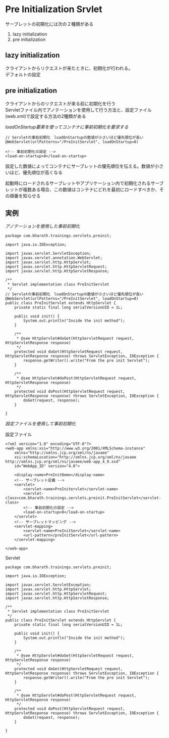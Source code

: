 # Pre Initialization Srvlet

サーブレットの初期化には次の２種類がある
1. lazy initialization
2. pre initialization

## lazy initialization
クライアントからリクエストが来たときに、初期化が行われる。<br>
デフォルトの設定

## pre initialization
クライアントからのリクエストが来る前に初期化を行う<br>
Servletファイル内でアノテーションを使用して行う方法と、設定ファイル(web.xml)で設定する方法の2種類がある<br>

*loadOnStartup要素を使ってコンテナに事前初期化を要求する*
```
// Servletの事前初期化　loadOnStartupの数値が小さいほど優先順位が高い
@WebServlet(urlPatterns="/PreInitServlet", loadOnStartup=0)
```

```
<!-- 事前初期化の設定 -->
<load-on-startup>0</load-on-startup>
```
設定した数値によってコンテナにサーブレットの優先順位を伝える。数値が小さいほど、優先順位が高くなる

起動時にロードされるサーブレットやアプリケーション内で初期化されるサーブレットが複数ある場合、この数値はコンテナにどれを最初にロードすべきか、その順番を知らせる




## 実例
*アノテーションを使用した事前初期化*
```
package com.bharath.trainings.servlets.preinit;

import java.io.IOException;

import javax.servlet.ServletException;
import javax.servlet.annotation.WebServlet;
import javax.servlet.http.HttpServlet;
import javax.servlet.http.HttpServletRequest;
import javax.servlet.http.HttpServletResponse;

/**
 * Servlet implementation class PreInitServlet
 */
// Servletの事前初期化　loadOnStartupの数値が小さいほど優先順位が高い
@WebServlet(urlPatterns="/PreInitServlet", loadOnStartup=0)
public class PreInitServlet extends HttpServlet {
	private static final long serialVersionUID = 1L;
       
    public void init() {
    	System.out.println("Inside the init method");
    }

	/**
	 * @see HttpServlet#doGet(HttpServletRequest request, HttpServletResponse response)
	 */
	protected void doGet(HttpServletRequest request, HttpServletResponse response) throws ServletException, IOException {
		response.getWriter().write("From the pre init Servlet");
	}

	/**
	 * @see HttpServlet#doPost(HttpServletRequest request, HttpServletResponse response)
	 */
	protected void doPost(HttpServletRequest request, HttpServletResponse response) throws ServletException, IOException {
		doGet(request, response);
	}

}

```


*設定ファイルを使用して事前初期化*

設定ファイル
```
<?xml version="1.0" encoding="UTF-8"?>
<web-app xmlns:xsi="http://www.w3.org/2001/XMLSchema-instance"
	xmlns="http://xmlns.jcp.org/xml/ns/javaee"
	xsi:schemaLocation="http://xmlns.jcp.org/xml/ns/javaee http://xmlns.jcp.org/xml/ns/javaee/web-app_4_0.xsd"
	id="WebApp_ID" version="4.0">
	
	<display-name>PreInitDemo</display-name>
	<!-- サーブレット定義 -->
	<servlet>
		<servlet-name>PreInitervlet</servlet-name>
		<servlet-class>com.bharath.trainings.servlets.preinit.PreInitServlet</servlet-class>
		<!-- 事前初期化の設定 -->
		<load-on-startup>0</load-on-startup>
	</servlet>
	<!-- サーブレットマッピング -->
	<servlet-mapping>
		<servlet-name>PreInitServlet</servlet-name>
		<url-pattern>/preInitServlet</url-pattern>
	</servlet-mapping>

</web-app>
```

Servlet
```
package com.bharath.trainings.servlets.preinit;

import java.io.IOException;

import javax.servlet.ServletException;
import javax.servlet.http.HttpServlet;
import javax.servlet.http.HttpServletRequest;
import javax.servlet.http.HttpServletResponse;

/**
 * Servlet implementation class PreInitServlet
 */
public class PreInitServlet extends HttpServlet {
	private static final long serialVersionUID = 1L;
       
    public void init() {
    	System.out.println("Inside the init method");
    }

	/**
	 * @see HttpServlet#doGet(HttpServletRequest request, HttpServletResponse response)
	 */
	protected void doGet(HttpServletRequest request, HttpServletResponse response) throws ServletException, IOException {
		response.getWriter().write("From the pre init Servlet");
	}

	/**
	 * @see HttpServlet#doPost(HttpServletRequest request, HttpServletResponse response)
	 */
	protected void doPost(HttpServletRequest request, HttpServletResponse response) throws ServletException, IOException {
		doGet(request, response);
	}

}

```
